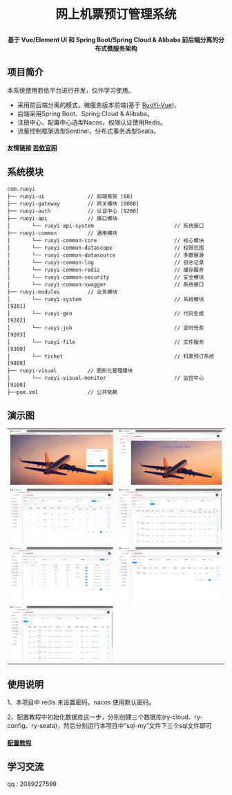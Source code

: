 <h1 align="center" style="margin: 30px 0 30px; font-weight: bold;">网上机票预订管理系统</h1>
<h4 align="center">基于 Vue/Element UI 和 Spring Boot/Spring Cloud & Alibaba 前后端分离的分布式微服务架构</h4>


## 项目简介

本系统使用若依平台进行开发，仅作学习使用。

* 采用前后端分离的模式，微服务版本前端(基于 [RuoYi-Vue](https://gitee.com/y_project/RuoYi-Vue))。
* 后端采用Spring Boot、Spring Cloud & Alibaba。
* 注册中心、配置中心选型Nacos，权限认证使用Redis。
* 流量控制框架选型Sentinel，分布式事务选型Seata。

#### 友情链接 [若依官网](http://ruoyi.vip/)
## 系统模块

~~~
com.ruoyi     
├── ruoyi-ui              // 前端框架 [80]
├── ruoyi-gateway         // 网关模块 [8080]
├── ruoyi-auth            // 认证中心 [9200]
├── ruoyi-api             // 接口模块
│       └── ruoyi-api-system                          // 系统接口
├── ruoyi-common          // 通用模块
│       └── ruoyi-common-core                         // 核心模块
│       └── ruoyi-common-datascope                    // 权限范围
│       └── ruoyi-common-datasource                   // 多数据源
│       └── ruoyi-common-log                          // 日志记录
│       └── ruoyi-common-redis                        // 缓存服务
│       └── ruoyi-common-security                     // 安全模块
│       └── ruoyi-common-swagger                      // 系统接口
├── ruoyi-modules         // 业务模块
│       └── ruoyi-system                              // 系统模块 [9201]
│       └── ruoyi-gen                                 // 代码生成 [9202]
│       └── ruoyi-job                                 // 定时任务 [9203]
│       └── ruoyi-file                                // 文件服务 [9300]
│       └── ticket                                    // 机票预订系统 [9888]
├── ruoyi-visual          // 图形化管理模块
│       └── ruoyi-visual-monitor                      // 监控中心 [9100]
├──pom.xml                // 公共依赖
~~~

## 演示图

<table>
    <tr>
        <td><img src="演示图/1.png"/></td>
        <td><img src="演示图/2.png"/></td>
    </tr>
    <tr>
        <td><img src="演示图/3.png"/></td>
        <td><img src="演示图/4.png"/></td>
    </tr>
    <tr>
        <td><img src="演示图/5.png"/></td>
        <td><img src="演示图/6.png"/></td>
    </tr>
    <tr>
        <td><img src="演示图/7.png"/></td>
    </tr>
</table>

## 使用说明

1、本项目中 redis 未设置密码，nacos 使用默认密码。

2、配置教程中初始化数据库这一步，分别创建三个数据库(ry-cloud、ry-config、ry-seata)，然后分别运行本项目中“sql-my”文件下三个sql文件即可
#### [配置教程](http://t.zoukankan.com/wang0327-p-15187469.html)

## 学习交流
qq : 2089227599


